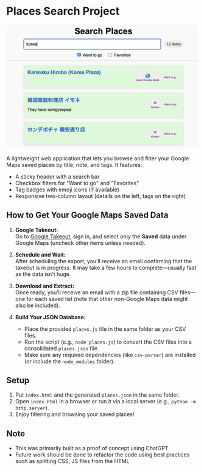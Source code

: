 # Places Search Project

![Screenshot of the Places Search Project](2025-3-5-Screenshot.png)

A lightweight web application that lets you browse and filter your Google Maps saved places by title, note, and tags. It features:
- A sticky header with a search bar
- Checkbox filters for "Want to go" and "Favorites"
- Tag badges with emoji icons (if available)
- Responsive two-column layout (details on the left, tags on the right)

## How to Get Your Google Maps Saved Data

1. **Google Takeout:**  
   Go to [Google Takeout](https://takeout.google.com/), sign in, and select only the **Saved** data under Google Maps (uncheck other items unless needed).

2. **Schedule and Wait:**  
   After scheduling the export, you’ll receive an email confirming that the takeout is in progress. It may take a few hours to complete—usually fast as the data isn’t huge.

3. **Download and Extract:**  
   Once ready, you’ll receive an email with a zip file containing CSV files—one for each saved list (note that other non-Google Maps data might also be included).

4. **Build Your JSON Database:**  
   - Place the provided `places.js` file in the same folder as your CSV files.
   - Run the script (e.g., `node places.js`) to convert the CSV files into a consolidated `places.json` file.
   - Make sure any required dependencies (like `csv-parser`) are installed (or include the `node_modules` folder).

## Setup

1. Put `index.html` and the generated `places.json` in the same folder.
2. Open `index.html` in a browser or run it via a local server (e.g., `python -m http.server`).
3. Enjoy filtering and browsing your saved places!

## Note 
- This was primarily built as a proof of concept using ChatGPT
- Future work should be done to refactor the code using best practices such as splitting CSS, JS files from the HTML
